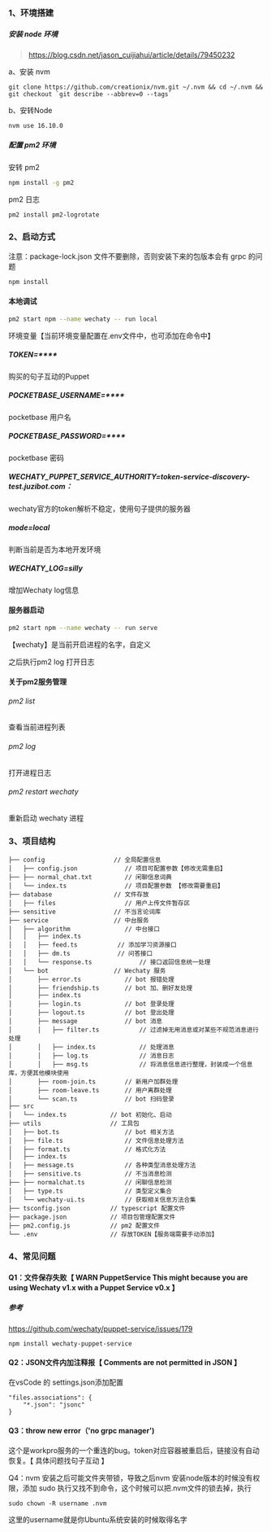### 1、环境搭建

##### 安装 node 环境

> https://blog.csdn.net/jason_cuijiahui/article/details/79450232

a、安装 nvm

```
git clone https://github.com/creationix/nvm.git ~/.nvm && cd ~/.nvm && git checkout `git describe --abbrev=0 --tags`
```

b、安转Node

```sh
nvm use 16.10.0
```

##### 配置 pm2 环境

安转 pm2

```sh
npm install -g pm2
```

pm2 日志

```sh
pm2 install pm2-logrotate
```

### 2、启动方式

注意：package-lock.json 文件不要删除，否则安装下来的包版本会有 grpc 的问题

```sh
npm install
```

#### 本地调试

```sh
pm2 start npm --name wechaty -- run local
```

环境变量【当前环境变量配置在.env文件中，也可添加在命令中】

##### TOKEN=****

购买的句子互动的Puppet

##### POCKETBASE_USERNAME=****
pocketbase 用户名

##### POCKETBASE_PASSWORD=****
pocketbase 密码

##### WECHATY_PUPPET_SERVICE_AUTHORITY=token-service-discovery-test.juzibot.com：

wechaty官方的token解析不稳定，使用句子提供的服务器

##### mode=local

判断当前是否为本地开发环境

##### WECHATY_LOG=silly

增加Wechaty log信息

#### 服务器启动

```sh
pm2 start npm --name wechaty -- run serve
```

【wechaty】是当前开启进程的名字，自定义

之后执行pm2 log 打开日志

#### 关于pm2服务管理

###### pm2 list

查看当前进程列表

###### pm2 log

打开进程日志

###### pm2 restart wechaty

重新启动 wechaty 进程

### 3、项目结构

```
├── config                   // 全局配置信息   
│   ├── config.json             // 项目可配置参数【修改无需重启】
├── ├── normal_chat.txt         // 闲聊信息词典 
│   └── index.ts                // 项目配置参数 【修改需要重启】 
├── database                 // 文件存放     
│   ├── files                   // 用户上传文件暂存区
├── sensitive                // 不当言论词库     
├── service                  // 中台服务
│   ├── algorithm               // 中台接口
│   │   ├── index.ts    
│   │   ├── feed.ts           // 添加学习资源接口
│   │   ├── dm.ts             // 问答接口
│   │   └── response.ts             // 接口返回信息统一处理
│   └── bot                  // Wechaty 服务
│       ├── error.ts            // bot 报错处理
│       ├── friendship.ts       // bot 加、删好友处理
│       ├── index.ts    
│       ├── login.ts            // bot 登录处理
│       ├── logout.ts           // bot 登出处理
│       ├── message             // bot 消息
│       │   ├── filter.ts           // 过滤掉无用消息或对某些不规范消息进行处理
│       │   ├── index.ts            // 处理消息
│       │   ├── log.ts              // 消息日志
│       │   ├── msg.ts              // 将消息信息进行整理，封装成一个信息库，方便其他模块使用
│       ├── room-join.ts        // 新用户加群处理
│       ├── room-leave.ts       // 用户离群处理
│       └── scan.ts             // bot 扫码登录
├── src
│   └── index.ts            // bot 初始化、启动
├── utils                   // 工具包
│   ├── bot.ts                  // bot 相关方法
│   ├── file.ts                 // 文件信息处理方法
│   ├── format.ts               // 格式化方法
│   ├── index.ts        
│   ├── message.ts              // 各种类型消息处理方法
│   ├── sensitive.ts            // 不当消息检测
├── ├── normalchat.ts           // 闲聊信息检测
│   ├── type.ts                 // 类型定义集合
│   └── wechaty-ui.ts           // 获取相关信息方法合集
├── tsconfig.json           // typescript 配置文件 
├── package.json            // 项目包管理配置文件 
├── pm2.config.js           // pm2 配置文件
└── .env                    // 存放TOKEN【服务端需要手动添加】

```

### 4、常见问题

#### Q1：文件保存失败【 WARN PuppetService This might because you are using Wechaty v1.x with a Puppet Service v0.x 】

##### 参考

https://github.com/wechaty/puppet-service/issues/179

```
npm install wechaty-puppet-service
```

#### Q2：JSON文件内加注释报【 Comments are not permitted in JSON 】

在vsCode 的 settings.json添加配置

```
"files.associations": {
    "*.json": "jsonc"
}
```

#### Q3：throw new error（'no grpc manager')

这个是workpro服务的一个重连的bug。token对应容器被重启后，链接没有自动恢复。【 具体问题找句子互动 】

Q4：nvm 安装之后可能文件夹带锁，导致之后nvm 安装node版本的时候没有权限，添加 sudo 执行又找不到命令，这个时候可以把.nvm文件的锁去掉，执行

```
sudo chown -R username .nvm
```

这里的username就是你Ubuntu系统安装的时候取得名字
